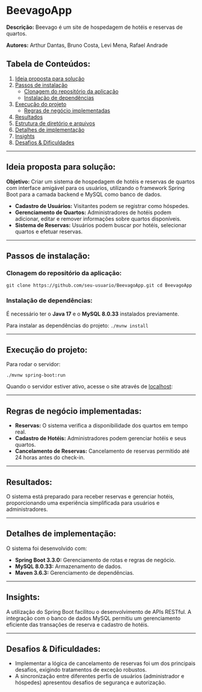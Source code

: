 # BeevagoApp

**Descrição:** Beevago é um site de hospedagem de hotéis e reservas de quartos.

**Autores:** Arthur Dantas, Bruno Costa, Levi Mena, Rafael Andrade

## Tabela de Conteúdos:
1. [Ideia proposta para solução](#Ideia-proposta-para-solução)
2. [Passos de instalação](#Passos-de-instalação)
   - [Clonagem do repositório da aplicação](#Clonagem-do-repositório-da-aplicação)
   - [Instalação de dependências](#Instalação-de-dependências)
3. [Execução do projeto](#Execução-do-projeto)   
   - [Regras de negócio implementadas](#Regras-de-negócio-implementadas)
4. [Resultados](#Resultados)
5. [Estrutura de diretório e arquivos](#Estrutura-de-diretório-e-arquivos)
6. [Detalhes de implementação](#Detalhes-de-implementação)
7. [Insights](#Insights)
8. [Desafios & Dificuldades](#Desafios--Dificuldades)

---

## Ideia proposta para solução:
**Objetivo:** Criar um sistema de hospedagem de hotéis e reservas de quartos com interface amigável para os usuários, utilizando o framework Spring Boot para a camada backend e MySQL como banco de dados. 

- **Cadastro de Usuários:** Visitantes podem se registrar como hóspedes.
- **Gerenciamento de Quartos:** Administradores de hotéis podem adicionar, editar e remover informações sobre quartos disponíveis.
- **Sistema de Reservas:** Usuários podem buscar por hotéis, selecionar quartos e efetuar reservas.

---

## Passos de instalação:

### Clonagem do repositório da aplicação:
```git clone https://github.com/seu-usuario/BeevagoApp.git cd BeevagoApp```

### Instalação de dependências:
É necessário ter o **Java 17** e o **MySQL 8.0.33** instalados previamente.

Para instalar as dependências do projeto:
```./mvnw install```

---

## Execução do projeto:

Para rodar o servidor:

```./mvnw spring-boot:run```

Quando o servidor estiver ativo, acesse o site através de [localhost](http://localhost:8080):


---

## Regras de negócio implementadas:
- **Reservas:** O sistema verifica a disponibilidade dos quartos em tempo real.
- **Cadastro de Hotéis:** Administradores podem gerenciar hotéis e seus quartos.
- **Cancelamento de Reservas:** Cancelamento de reservas permitido até 24 horas antes do check-in.

---

## Resultados:

O sistema está preparado para receber reservas e gerenciar hotéis, proporcionando uma experiência simplificada para usuários e administradores.


---

## Detalhes de implementação:

O sistema foi desenvolvido com:
- **Spring Boot 3.3.0:** Gerenciamento de rotas e regras de negócio.
- **MySQL 8.0.33:** Armazenamento de dados.
- **Maven 3.6.3:** Gerenciamento de dependências.

---

## Insights:
A utilização do Spring Boot facilitou o desenvolvimento de APIs RESTful. A integração com o banco de dados MySQL permitiu um gerenciamento eficiente das transações de reserva e cadastro de hotéis.

---

## Desafios & Dificuldades:
- Implementar a lógica de cancelamento de reservas foi um dos principais desafios, exigindo tratamentos de exceção robustos.
- A sincronização entre diferentes perfis de usuários (administrador e hóspedes) apresentou desafios de segurança e autorização.


